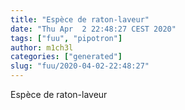 ```yaml
---
title: "Espèce de raton-laveur"
date: "Thu Apr  2 22:48:27 CEST 2020"
tags: ["fuu", "pipotron"]
author: m1ch3l
categories: ["generated"]
slug: "fuu/2020-04-02-22:48:27"
---
```


Espèce de raton-laveur
